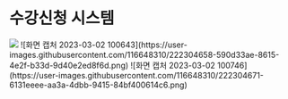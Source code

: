 # 수강신청 시스템
<img src="https://img.shields.io/badge/java-007396?style=for-the-badge&logo=java&logoColor=white">
![화면 캡처 2023-03-02 100643](https://user-images.githubusercontent.com/116648310/222304658-590d33ae-8615-4e2f-b33d-9d40e2ed8f6d.png)
![화면 캡처 2023-03-02 100746](https://user-images.githubusercontent.com/116648310/222304671-6131eeee-aa3a-4dbb-9415-84bf400614c6.png)
